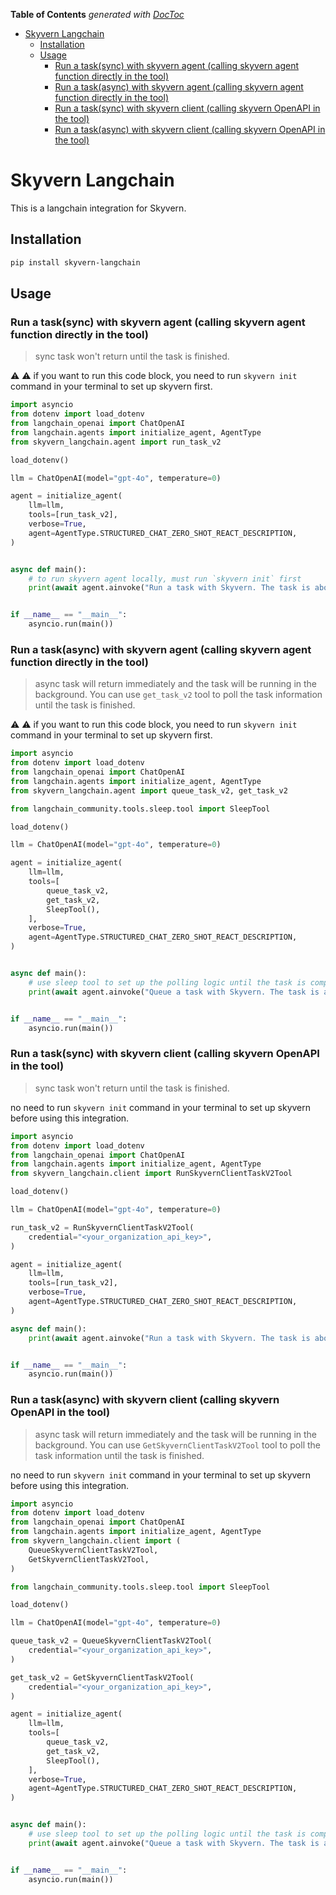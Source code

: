 <!-- START doctoc generated TOC please keep comment here to allow auto update -->
<!-- DON'T EDIT THIS SECTION, INSTEAD RE-RUN doctoc TO UPDATE -->
**Table of Contents**  *generated with [DocToc](https://github.com/thlorenz/doctoc)*

- [Skyvern Langchain](#skyvern-langchain)
  - [Installation](#installation)
  - [Usage](#usage)
    - [Run a task(sync) with skyvern agent (calling skyvern agent function directly in the tool)](#run-a-tasksync-with-skyvern-agent-calling-skyvern-agent-function-directly-in-the-tool)
    - [Run a task(async) with skyvern agent (calling skyvern agent function directly in the tool)](#run-a-taskasync-with-skyvern-agent-calling-skyvern-agent-function-directly-in-the-tool)
    - [Run a task(sync) with skyvern client (calling skyvern OpenAPI in the tool)](#run-a-tasksync-with-skyvern-client-calling-skyvern-openapi-in-the-tool)
    - [Run a task(async) with skyvern client (calling skyvern OpenAPI in the tool)](#run-a-taskasync-with-skyvern-client-calling-skyvern-openapi-in-the-tool)

<!-- END doctoc generated TOC please keep comment here to allow auto update -->

# Skyvern Langchain

This is a langchain integration for Skyvern.

## Installation

```bash
pip install skyvern-langchain
```

## Usage

### Run a task(sync) with skyvern agent (calling skyvern agent function directly in the tool)
> sync task won't return until the task is finished.

:warning: :warning: if you want to run this code block, you need to run `skyvern init` command in your terminal to set up skyvern first.


```python
import asyncio
from dotenv import load_dotenv
from langchain_openai import ChatOpenAI
from langchain.agents import initialize_agent, AgentType
from skyvern_langchain.agent import run_task_v2

load_dotenv()

llm = ChatOpenAI(model="gpt-4o", temperature=0)

agent = initialize_agent(
    llm=llm,
    tools=[run_task_v2],
    verbose=True,
    agent=AgentType.STRUCTURED_CHAT_ZERO_SHOT_REACT_DESCRIPTION,
)


async def main():
    # to run skyvern agent locally, must run `skyvern init` first
    print(await agent.ainvoke("Run a task with Skyvern. The task is about 'Navigate to the Hacker News homepage and get the top 3 posts.'"))


if __name__ == "__main__":
    asyncio.run(main())
```

### Run a task(async) with skyvern agent (calling skyvern agent function directly in the tool)
> async task will return immediately and the task will be running in the background. You can use `get_task_v2` tool to poll the task information until the task is finished.

:warning: :warning: if you want to run this code block, you need to run `skyvern init` command in your terminal to set up skyvern first.

```python
import asyncio
from dotenv import load_dotenv
from langchain_openai import ChatOpenAI
from langchain.agents import initialize_agent, AgentType
from skyvern_langchain.agent import queue_task_v2, get_task_v2

from langchain_community.tools.sleep.tool import SleepTool

load_dotenv()

llm = ChatOpenAI(model="gpt-4o", temperature=0)

agent = initialize_agent(
    llm=llm,
    tools=[
        queue_task_v2,
        get_task_v2,
        SleepTool(),
    ],
    verbose=True,
    agent=AgentType.STRUCTURED_CHAT_ZERO_SHOT_REACT_DESCRIPTION,
)


async def main():
    # use sleep tool to set up the polling logic until the task is completed, if you only want to queue a task, you can remove the sleep tool
    print(await agent.ainvoke("Queue a task with Skyvern. The task is about 'Navigate to the Hacker News homepage and get the top 3 posts.' Then, get this task information until it's completed. The task information re-get interval should be 60s."))


if __name__ == "__main__":
    asyncio.run(main())

```

### Run a task(sync) with skyvern client (calling skyvern OpenAPI in the tool)
> sync task won't return until the task is finished.

no need to run `skyvern init` command in your terminal to set up skyvern before using this integration.

```python
import asyncio
from dotenv import load_dotenv
from langchain_openai import ChatOpenAI
from langchain.agents import initialize_agent, AgentType
from skyvern_langchain.client import RunSkyvernClientTaskV2Tool

load_dotenv()

llm = ChatOpenAI(model="gpt-4o", temperature=0)

run_task_v2 = RunSkyvernClientTaskV2Tool(
    credential="<your_organization_api_key>",
)

agent = initialize_agent(
    llm=llm,
    tools=[run_task_v2],
    verbose=True,
    agent=AgentType.STRUCTURED_CHAT_ZERO_SHOT_REACT_DESCRIPTION,
)

async def main():
    print(await agent.ainvoke("Run a task with Skyvern. The task is about 'Navigate to the Hacker News homepage and get the top 3 posts.'"))


if __name__ == "__main__":
    asyncio.run(main())
```

### Run a task(async) with skyvern client (calling skyvern OpenAPI in the tool)
> async task will return immediately and the task will be running in the background. You can use `GetSkyvernClientTaskV2Tool` tool to poll the task information until the task is finished.

no need to run `skyvern init` command in your terminal to set up skyvern before using this integration.

```python
import asyncio
from dotenv import load_dotenv
from langchain_openai import ChatOpenAI
from langchain.agents import initialize_agent, AgentType
from skyvern_langchain.client import (
    QueueSkyvernClientTaskV2Tool,
    GetSkyvernClientTaskV2Tool,
)

from langchain_community.tools.sleep.tool import SleepTool

load_dotenv()

llm = ChatOpenAI(model="gpt-4o", temperature=0)

queue_task_v2 = QueueSkyvernClientTaskV2Tool(
    credential="<your_organization_api_key>",
)

get_task_v2 = GetSkyvernClientTaskV2Tool(
    credential="<your_organization_api_key>",
)

agent = initialize_agent(
    llm=llm,
    tools=[
        queue_task_v2,
        get_task_v2,
        SleepTool(),
    ],
    verbose=True,
    agent=AgentType.STRUCTURED_CHAT_ZERO_SHOT_REACT_DESCRIPTION,
)


async def main():
    # use sleep tool to set up the polling logic until the task is completed, if you only want to queue a task, you can remove the sleep tool
    print(await agent.ainvoke("Queue a task with Skyvern. The task is about 'Navigate to the Hacker News homepage and get the top 3 posts.' Then, get this task information until it's completed. The task information re-get interval should be 60s."))


if __name__ == "__main__":
    asyncio.run(main())
```